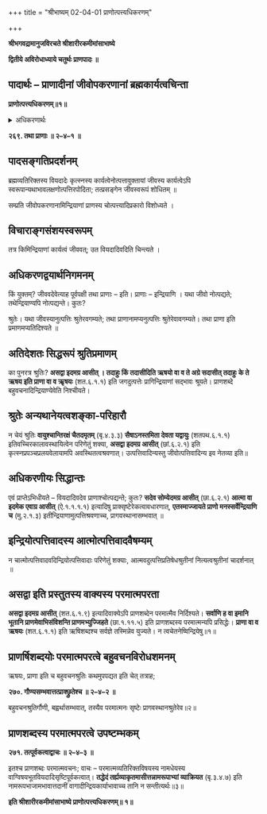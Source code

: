 +++
title = "श्रीभाष्यम् 02-04-01 प्राणोत्पत्त्यधिकरणम्"

+++


**श्रीभगवद्रामानुजविरचते श्रीशारीरकमीमांसाभाष्ये**

**द्वितीये अविरोधाध्याये चतुर्थः प्राणपादः ॥**

## पादार्थः – प्राणादीनां जीवोपकरणानां ब्रह्मकार्यत्वचिन्ता

**प्राणोत्पत्त्यधिकरणम्॥१॥**

<details><summary>अधिकरणार्थः</summary>

प्राणशब्दवाच्यानामिन्द्रियाणामपि वियदादिवत् ब्रह्मकार्यता
</details>

**२६९. तथा प्राणाः ॥ २–४–१ ॥**

## पादसङ्गतिप्रदर्शनम्

ब्रह्मव्यतिरिक्तस्य वियदादेः कृत्स्नस्य कार्यत्वेनोत्पत्तावुक्तायां जीवस्य कार्यत्वेऽपि स्वरूपान्यथाभावलक्षणोत्पत्तिरपोदिता; तत्प्रसङ्गेन जीवस्वरूपं शोधितम् ॥

सम्प्रति जीवोपकरणानामिन्द्रियाणां प्राणस्य चोत्पत्त्यादिप्रकारो विशोध्यते ।

## विचाराङ्गसंशयस्वरूपम्

तत्र किमिन्द्रियाणां कार्यत्वं जीववत्; उत वियदादिवदिति चिन्त्यते ।

## अधिकरणद्वयार्थनिगमनम्

किं युक्तम्? जीववदेवेत्याह पूर्वपक्षी तथा प्राणाः – इति। प्राणाः – इन्द्रियाणि । यथा जीवो नोत्पद्यते; तथेन्द्रियाण्यपि नोत्पद्यन्ते। कुतः?

श्रुतेः। यथा जीवस्यानुत्पत्तिः श्रुतेरवगम्यते; तथा प्राणानामप्यनुत्पत्तिः श्रुतेरेवावगम्यते। तथा प्राणा इति प्रमाणमप्यतिदिश्यते ॥

## अतिदेशतः सिद्धरूपं श्रुतिप्रमाणम्

का पुनरत्र श्रुतिः? **असद्वा इदमग्र आसीत् । तदाहुः किं तदासीदिति ऋषयो वा व ते अग्रे सदासीत् तदाहुः के ते ऋषय इति प्राणा वा व ऋृषयः** (शत.६.१.१) इति जगदुत्पत्तेः प्रागिन्द्रियाणां सद्भावः श्रूयते। प्राणशब्दे बहुवचनादिन्द्रियाण्येवेति निश्चीयते।

## श्रुतेः अन्यथानेयत्वशङ्का-परिहारौ

न चेयं श्रुतिः **वायुश्चान्तिरक्षं चैतदमृतम्** (बृ.४.३.३) **सैषाऽनस्तमिता देवता यद्वायुः** (शतपथ.६.१.१) इतिवच्चिरकालावस्थायित्वेन परिणेतुं शक्या, **असद्वा इदमग्र आसीत्** (छां.६.२.१) इति कृत्स्नप्रपञ्चप्रलयवेलायामपि अवस्थितत्वश्रवणात्। उत्पत्तिवादिन्यस्तु जीवोत्पत्तिवादिन्य इव नेतव्या इति॥

## अधिकरणीयः सिद्धान्तः

एवं प्राप्तेऽभिधीयते – वियदादिवदेव प्राणाश्चोत्पद्यन्ते; कुतः? **सदेव सोम्येदमग्र आसीत्** (छा.६.२.१) **आत्मा वा इदमेक एवाग्र आसीत्** (ऐ.१.१.१.१) इत्यादिषु प्राक्सृष्टेरेकत्वावधारणात्, **एतस्माज्जायते प्राणो मनस्सर्वेन्द्रियाणि च** (मु.२.१.३) इतीन्द्रियाणामुत्पत्तिश्रवणाच्च, प्रागवस्थानासम्भवात् ॥

## इन्द्रियोत्पत्तिवादस्य आत्मोत्पत्तिवादवैषम्यम्

न चात्मोत्पत्तिवादवदिन्द्रियोत्पत्तिवादाः परिणेतुं शक्याः, आत्मवदुत्पत्तिप्रतिषेधश्रुतीनां नित्यत्वश्रुतीनां चादर्शनात् ॥

## असद्वा इति प्रस्तुतस्य वाक्यस्य परमात्मपरता

**असद्वा इदमग्र आसीत्** (शत.६.१.९) इत्यादिवाक्येऽपि प्राणशब्देन परमात्मैव निर्दिश्यते। **सर्वाणि ह वा इमानि भूतानि प्राणमेवाभिसंविशन्ति प्राणमभ्युज्जिहते** (छा.१.११.५) इति प्राणशब्दस्य परमात्मन्यपि प्रसिद्धेः। **प्राणा वा व ऋषयः** (शत.६.१.१) इति ऋषिशब्दश्च सर्वज्ञे तस्मिन्नेव युज्यते। न त्वचेतनेष्विन्द्रियेषु॥१॥

## प्राणर्षिशब्दयोः परमात्मपरत्वे बहुवचनविरोधशमनम्

ऋषयः, प्राणा इति च बहुवचनश्रुतिः कथमुपपद्यत इति चेत् तत्राह;

**२७०. गौण्यसम्भवात्तत्प्राक्छ्रुतेश्च ॥ २–४–२ ॥**

बहुवचनश्रुतिर्गौणी, बह्वर्थासम्भवात्, तस्यैव परमात्मनः सृष्टेः प्रागवस्थानश्रुतेरेव॥२॥

## प्राणशब्दस्य परमात्मपरत्वे उपष्टम्भकम्

**२७१. तत्पूर्वकत्वाद्वाचः ॥ २–४–३ ॥**

इतश्च प्राणशब्दः परमात्मवचनः; वाचः – परमात्मव्यतिरिक्तविषयस्य नामधेयस्य वाग्विषयभूतवियदादिसृष्टिपूर्वकत्वात्। **तद्धेदं तर्ह्यव्याकृतमासीत्तन्नामरूपाभ्यां व्याक्रियत** (बृ.३.४.७) इति नामरूपभाजामभावात्तदानीं वागादीन्द्रियकार्याभावाच्च तानि न सन्तीत्यर्थः॥३॥

**इति श्रीशारीरकमीमांसाभाष्ये प्राणोत्पत्त्यधिकरणम्॥ १॥**


